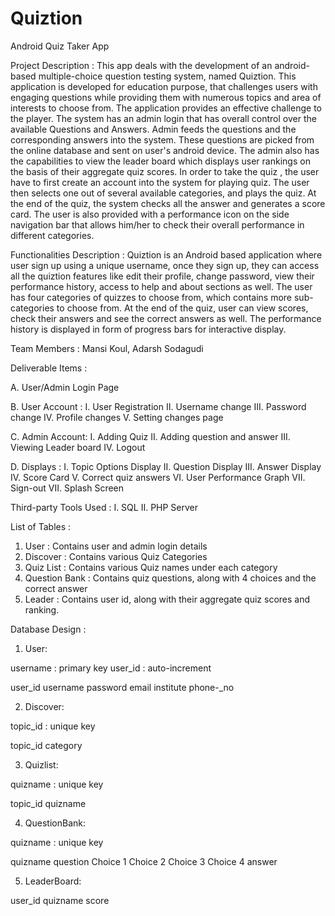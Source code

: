 # Quiztion
Android Quiz Taker App

Project Description : This app deals with the development of an android-based multiple-choice question testing system, named Quiztion. This application is developed for education purpose, that challenges users with engaging questions while providing them with numerous topics  and area of interests to choose from. The application provides an effective challenge to the player. The system has an admin login that has overall control over the available Questions and Answers. Admin feeds the questions and the corresponding  answers into the system. These questions are picked from the online database and sent on user's android device. The admin also has the capabilities to view the leader board which displays user rankings on the basis of their aggregate quiz scores. In order to take the quiz , the user have to first create an account into the system for playing quiz. The user then selects one out of several available categories, and plays the quiz. At the end of the quiz, the system checks all the answer and generates a score card. The user is also provided with a performance icon on the side navigation bar that allows him/her to check their overall performance in different categories. 

Functionalities Description : Quiztion is an Android based application where user sign up using a unique username, once they sign up, they can access all the quiztion features like edit their profile, change password, view their performance history, access to help and about sections as well. The user has four categories of quizzes to choose from, which contains more sub-categories to choose from. At the end of the quiz, user can view scores, check their answers and see the correct answers as well. The performance history is displayed in form of progress bars for interactive display.  

Team Members : 
Mansi Koul,
Adarsh Sodagudi

Deliverable Items :

A. User/Admin Login Page

B. User Account :
I.	User Registration
II.	Username change
III.	Password change
IV.	Profile changes
V.	Setting changes page

C. Admin Account:
I.	Adding Quiz
II.	Adding question and answer 
III.	Viewing Leader board
IV.	Logout

D. Displays :
I.	Topic Options Display
II.	Question Display
III.	Answer Display
IV.	Score Card
V.	Correct quiz answers
VI.	User Performance Graph
VII.       Sign-out
VII.       Splash Screen

	
Third-party Tools Used :
I.	SQL
II.	PHP Server


List of Tables :

1.	User : Contains user and admin login details
2.	Discover : Contains various Quiz Categories
3.	Quiz List :  Contains various Quiz names under each category
4.	Question Bank : Contains quiz questions, along with 4 choices and the correct answer
5.	Leader : Contains user id, along with their aggregate quiz scores and ranking. 





Database Design :

1.	User: 

username : primary  key
user_id : auto-increment

user_id	username	password	email	institute	phone-_no
					

2.	Discover:

topic_id : unique key

topic_id	category
	

3.	Quizlist:

quizname :  unique key

topic_id	quizname
	

4.	QuestionBank:

quizname :  unique key

quizname	question	Choice 1	Choice 2	Choice 3	Choice 4	answer
						

5.	LeaderBoard:

user_id	quizname	score
		

